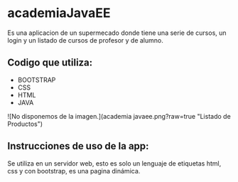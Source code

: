 # academiaJavaEE

Es una aplicacion de un supermecado donde tiene una serie de cursos, un login y un listado de cursos de profesor y de alumno.


## Codigo que utiliza:
- BOOTSTRAP
- CSS
- HTML
- JAVA

![No disponemos de la imagen.](academia javaee.png?raw=true "Listado de Productos")


## Instrucciones de uso de la app:
Se utiliza en un servidor web, esto es solo un lenguaje de etiquetas html, css y con bootstrap, es una pagina dinámica.

